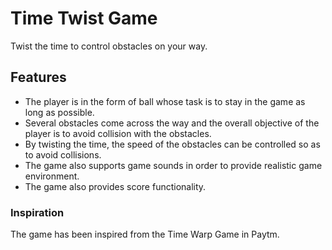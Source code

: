 # Time Twist Game
Twist the time to control obstacles on your way.

## Features
- The player is in the form of ball whose task is to stay in the game as long as possible.
- Several obstacles come across the way and the overall objective of the player is to avoid collision with the obstacles.
- By twisting the time, the speed of the obstacles can be controlled so as to avoid collisions.
- The game also supports game sounds in order to provide realistic game environment.
- The game also provides score functionality.

### Inspiration
The game has been inspired from the Time Warp Game in Paytm.
